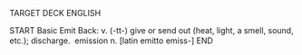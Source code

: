 TARGET DECK
ENGLISH

START
Basic
Emit
Back: v. (-tt-) give or send out (heat, light, a smell, sound, etc.); discharge.  emission n. [latin emitto emiss-]
END
